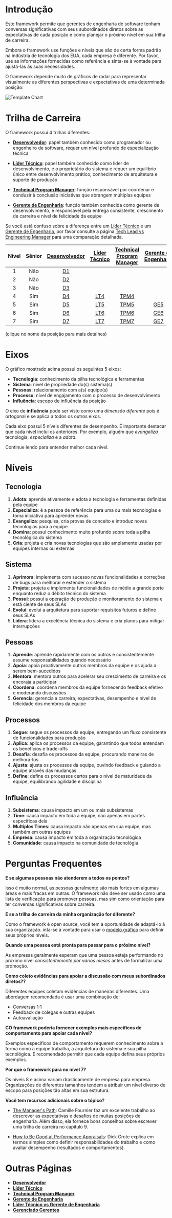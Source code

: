 # Introdução

Este framework permite que gerentes de engenharia de software tenham conversas significativas com seus subordinados diretos sobre as expectativas de cada posição e como planejar o próximo nível em sua trilha de carreira.

Embora o framework use funções e níveis que são de certa forma padrão na indústria de tecnologia dos EUA, cada empresa é diferente. Por favor, use as informações fornecidas como referência e sinta-se à vontade para ajustá-las às suas necessidades.

O framework depende muito de gráficos de radar para representar visualmente as diferentes perspectivas e expectativas de uma determinada posição:

<picture>
  <source media="(prefers-color-scheme: dark)" srcset="charts/template-dark.png">
  <source media="(prefers-color-scheme: light)" srcset="charts/template.png">
  <img alt="Template Chart" src="charts/template.png">
</picture>

# Trilha de Carreira

O framework possui 4 trilhas diferentes:

* [**Desenvolvedor**](Developer.md): papel também conhecido como programador ou engenheiro de software, requer um nível profundo de especialização técnica

* [**Líder Técnico**](TechLead.md): papel também conhecido como líder de desenvolvimento, é o proprietário do sistema e requer um equilíbrio único entre desenvolvimento prático, conhecimento de arquitetura e suporte de produção

* [**Technical Program Manager**](TechnicalProgramManager.md): função responsável por coordenar e conduzir à conclusão iniciativas que abrangem múltiplas equipes
* [**Gerente de Engenharia**](EngineeringManager.md): função também conhecida como gerente de desenvolvimento, é responsável pela entrega consistente, crescimento de carreira e nível de felicidade da equipe

Se você está confuso sobre a diferença entre um [Líder Técnico](TechLead.md) e um [Gerente de Engenharia](EngineeringManager.md), por favor consulte a página [Tech Lead vs Engineering Manager](TechLead-EngineeringManager.md) para uma comparação detalhada.

| Nível | Sênior | [Desenvolvedor](Developer.md) | [Líder Técnico](TechLead.md) | [Technical Program Manager](TechnicalProgramManager.md) | [Gerente de Engenharia](EngineeringManager.md) |
| :---: | :---: | :---: | :---: | :---: |  :---: |
| 1 | Não | [D1](Developer.md#d1---developer-1) | | | |
| 2 | Não | [D2](Developer.md#d2---developer-2) | | | |
| 3 | Não | [D3](Developer.md#d3---developer-3) | | | |
| 4 | Sim | [D4](Developer.md#d4---developer-4) | [LT4](TechLead.md#tl4---tech-lead-4) | [TPM4](TechnicalProgramManager.md#tpm4---technical-program-manager-4) | |
| 5 | Sim | [D5](Developer.md#d5---developer-5) | [LT5](TechLead.md#tl5---tech-lead-5) | [TPM5](TechnicalProgramManager.md#tpm5---technical-program-manager-5) | [GE5](EngineeringManager.md#em5---engineering-manager-5) |
| 6 | Sim | [D6](Developer.md#d6---developer-6) | [LT6](TechLead.md#tl6---tech-lead-6) | [TPM6](TechnicalProgramManager.md#tpm6---technical-program-manager-6) | [GE6](EngineeringManager.md#em6---engineering-manager-6) |
| 7 | Sim | [D7](Developer.md#d7---developer-7) | [LT7](TechLead.md#tl7---tech-lead-7) | [TPM7](TechnicalProgramManager.md#tpm7---technical-program-manager-7) | [GE7](EngineeringManager.md#em7---engineering-manager-7) |

(clique no nome da posição para mais detalhes)

# Eixos

O gráfico mostrado acima possui os seguintes 5 eixos:
* **Tecnologia**: conhecimento da pilha tecnológica e ferramentas
* **Sistema**: nível de propriedade do(s) sistema(s)
* **Pessoas**: relacionamento com a(s) equipe(s)
* **Processo**: nível de engajamento com o processo de desenvolvimento
* **Influência**: escopo de influência da posição

O eixo de **influência** pode ser visto como uma *dimensão diferente* pois é ortogonal e se aplica a todos os outros eixos.

Cada eixo possui 5 níveis diferentes de desempenho. É importante destacar que cada nível inclui os anteriores. Por exemplo, alguém que *evangeliza* tecnologia, *especializa* e a *adota*.

Continue lendo para entender melhor cada nível.

# Níveis

## Tecnologia

1. **Adota**: aprende ativamente e adota a tecnologia e ferramentas definidas pela equipe
2. **Especializa**: é a pessoa de referência para uma ou mais tecnologias e toma iniciativa para aprender novas
3. **Evangeliza**: pesquisa, cria provas de conceito e introduz novas tecnologias para a equipe
4. **Domina**: possui conhecimento muito profundo sobre toda a pilha tecnológica do sistema
5. **Cria**: projeta e cria novas tecnologias que são amplamente usadas por equipes internas ou externas

## Sistema

1. **Aprimora**: implementa com sucesso novas funcionalidades e correções de bugs para melhorar e estender o sistema
2. **Projeta**: projeta e implementa funcionalidades de médio a grande porte enquanto reduz o débito técnico do sistema
3. **Possui**: possui a operação de produção e monitoramento do sistema e está ciente de seus SLAs
4. **Evolui**: evolui a arquitetura para suportar requisitos futuros e define seus SLAs
5. **Lidera**: lidera a excelência técnica do sistema e cria planos para mitigar interrupções

## Pessoas

1. **Aprende**: aprende rapidamente com os outros e consistentemente assume responsabilidades quando necessário
2. **Apoia**: apoia proativamente outros membros da equipe e os ajuda a serem bem-sucedidos
3. **Mentora**: mentora outros para acelerar seu crescimento de carreira e os encoraja a participar
4. **Coordena**: coordena membros da equipe fornecendo feedback efetivo e moderando discussões
5. **Gerencia**: gerencia a carreira, expectativas, desempenho e nível de felicidade dos membros da equipe

## Processos

1. **Segue**: segue os processos da equipe, entregando um fluxo consistente de funcionalidades para produção
2. **Aplica**: aplica os processos da equipe, garantindo que todos entendam os benefícios e trade-offs
3. **Desafia**: desafia os processos da equipe, procurando maneiras de melhorá-los
4. **Ajusta**: ajusta os processos da equipe, ouvindo feedback e guiando a equipe através das mudanças
5. **Define**: define os processos certos para o nível de maturidade da equipe, equilibrando agilidade e disciplina

## Influência

1. **Subsistema**: causa impacto em um ou mais subsistemas
2. **Time**: causa impacto em toda a equipe, não apenas em partes específicas dela
3. **Multiplos Times**: causa impacto não apenas em sua equipe, mas também em outras equipes
4. **Empresa**: causa impacto em toda a organização tecnológica
5. **Comunidade**: causa impacto na comunidade de tecnológia

# Perguntas Frequentes

**E se algumas pessoas não atenderem a todos os pontos?**

Isso é muito normal, as pessoas geralmente são mais fortes em algumas áreas e mais fracas em outras. O framework não deve ser usado como uma lista de verificação para promover pessoas, mas sim como orientação para ter conversas significativas sobre carreira.

**E se a trilha de carreira da minha organização for diferente?**

Como o framework é open source, você tem a oportunidade de adaptá-lo à sua organização. inta-se à vontade para usar o [modelo gráfico](charts/template.png) para definir seus próprios níveis.

**Quando uma pessoa está pronta para passar para o próximo nível?**

As empresas geralmente esperam que uma pessoa esteja performando no próximo nível *consistentemente por vários meses* antes de formalizar uma promoção.

**Como coleto evidências para apoiar a discussão com meus subordinados diretos??**

Diferentes equipes coletam evidências de maneiras diferentes. Uma abordagem recomendada é usar uma combinação de:
* Conversas 1:1
* Feedback de colegas e outras equipes
* Autoavaliação

**CO framework poderia fornecer exemplos mais específicos de comportamento para apoiar cada nível?**

Exemplos específicos de comportamento requerem conhecimento sobre a forma como a equipe trabalha, a arquitetura do sistema e sua pilha tecnológica. É recomendado permitir que cada equipe defina seus próprios exemplos.

**Por que o framework para no nível 7?**

Os níveis 8 e acima variam drasticamente de empresa para empresa. Organizações de diferentes tamanhos tendem a atribuir um nível diverso de escopo para posições tão altas em sua estrutura.

**Você tem recursos adicionais sobre o tópico?**

* [The Manager's Path](http://shop.oreilly.com/product/0636920056843.do): Camille Fournier faz um excelente trabalho ao descrever as expectativas e desafios de muitas posições de engenharia. Além disso, ela fornece bons conselhos sobre escrever uma trilha de carreira no capítulo 9.

* [How to Be Good at Performance Appraisals](https://store.hbr.org/product/how-to-be-good-at-performance-appraisals-simple-effective-done-right/10295): Dick Grote explica em termos simples como definir responsabilidades do trabalho e como avaliar desempenho (resultados e comportamentos).

# Outras Páginas

* [**Desenvolvedor**](Developer.md)
* [**Líder Técnico**](TechLead.md)
* [**Technical Program Manager**](TechnicalProgramManager.md)
* [**Gerente de Engenharia**](EngineeringManager.md)
* [**Líder Técnico vs Gerente de Engenharia**](TechLead-EngineeringManager.md)
* [**Gerenciado Gerentes**](Managing-Managers.md)
